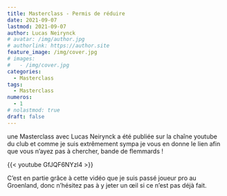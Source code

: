 ```yaml
---
title: Masterclass - Permis de réduire
date: 2021-09-07
lastmod: 2021-09-07
author: Lucas Neirynck
# avatar: /img/author.jpg
# authorlink: https://author.site
feature_image: /img/cover.jpg
# images:
#   - /img/cover.jpg
categories:
  - Masterclass
tags:
  - Masterclass
numeros: 
  - 1
# nolastmod: true
draft: false
---
```


une Masterclass avec Lucas Neirynck a été publiée sur la chaîne youtube du club et comme je suis extrêmement sympa je vous en donne le lien afin que vous n’ayez pas à chercher, bande de flemmards !

<!-- more-->

{{< youtube GfJQF6NYzl4 >}}



C’est en partie grâce à cette vidéo que je suis passé joueur pro au Groenland, donc n’hésitez pas à y jeter un œil si ce n’est pas déjà fait.


